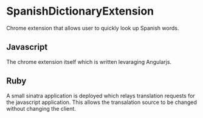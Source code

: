# SpanishDictionaryExtension
Chrome extension that allows user to quickly look up Spanish words.

## Javascript
The chrome extension itself which is written levaraging Angularjs.

## Ruby
A small sinatra application is deployed which relays translation requests for the javascript application.  This allows the transalation source to be changed without changing the client.
